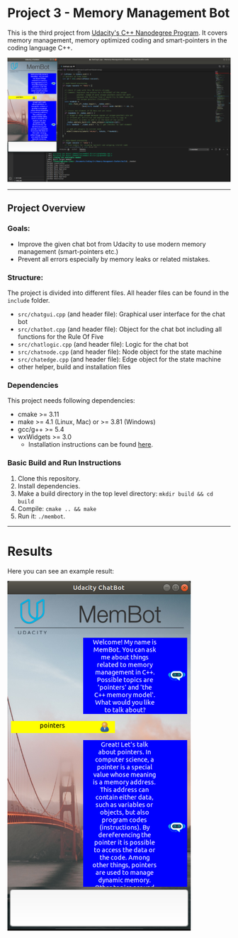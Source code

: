 # Project 3 - Memory Management Bot

This is the third project from [Udacity's C++ Nanodegree Program](https://www.udacity.com/course/c-plus-plus-nanodegree--nd213). It covers memory management, memory optimized coding and smart-pointers in the coding language C++.

![](images/membot_with_code.png)

----

## Project Overview

### Goals:

* Improve the given chat bot from Udacity to use modern memory management (smart-pointers etc.)
* Prevent all errors especially by memory leaks or related mistakes.

### Structure:

The project is divided into different files. All header files can be found in the `include` folder.

* `src/chatgui.cpp` (and header file): Graphical user interface for the chat bot
* `src/chatbot.cpp` (and header file): Object for the chat bot including all functions for the Rule Of Five
* `src/chatlogic.cpp` (and header file): Logic for the chat bot
* `src/chatnode.cpp` (and header file): Node object for the state machine
* `src/chatedge.cpp` (and header file): Edge object for the state machine
* other helper, build and installation files

### Dependencies

This project needs following dependencies:

* cmake >= 3.11
* make >= 4.1 (Linux, Mac) or >= 3.81 (Windows)
* gcc/g++ >= 5.4
* wxWidgets >= 3.0
  * Installation instructions can be found [here](https://wiki.wxwidgets.org/Install).

### Basic Build and Run Instructions

1. Clone this repository.
2. Install dependencies.
3. Make a build directory in the top level directory: `mkdir build && cd build`
4. Compile: `cmake .. && make`
5. Run it: `./membot`.

----

# Results

Here you can see an example result:

![](images/membot.png)